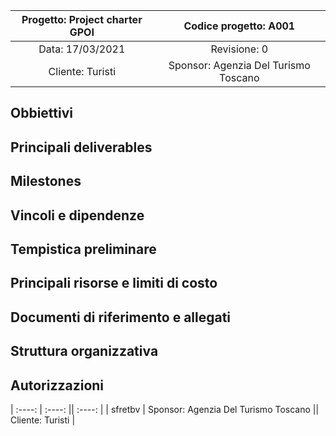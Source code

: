 | Progetto: Project charter GPOI | Codice progetto: A001 |
| :----: | :----: |
| Data: 17/03/2021  | Revisione: 0 |
| Cliente: Turisti  | Sponsor: Agenzia Del Turismo Toscano  |

## Obbiettivi

## Principali deliverables

## Milestones

## Vincoli e dipendenze

## Tempistica preliminare

## Principali risorse e limiti di costo

## Documenti di riferimento e allegati

## Struttura organizzativa

## Autorizzazioni

| :----: | :----: || :----: |
| sfretbv  | Sponsor: Agenzia Del Turismo Toscano  || Cliente: Turisti  | 
